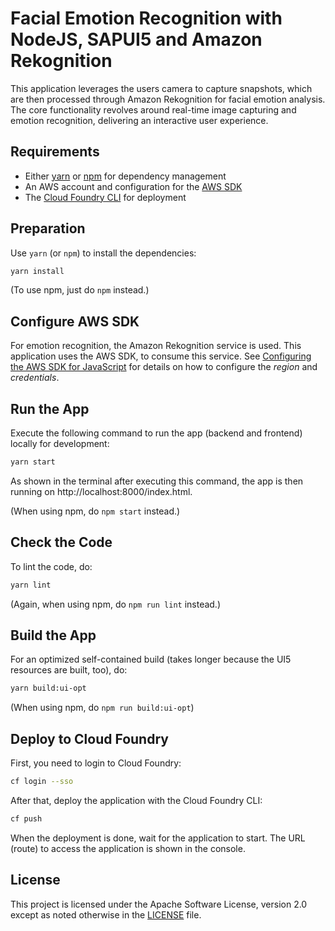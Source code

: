 # Facial Emotion Recognition with NodeJS, SAPUI5 and Amazon Rekognition

This application leverages the users camera to capture snapshots, which are then processed through Amazon Rekognition for facial emotion analysis.
The core functionality revolves around real-time image capturing and emotion recognition, delivering an interactive user experience.

## Requirements

- Either [yarn](https://yarnpkg.com/) or [npm](https://www.npmjs.com/) for dependency management
- An AWS account and configuration for the [AWS SDK](https://aws.amazon.com/sdk-for-javascript/)
- The [Cloud Foundry CLI](https://docs.cloudfoundry.org/cf-cli/install-go-cli.html) for deployment

## Preparation

Use `yarn` (or `npm`) to install the dependencies:

```sh
yarn install
```
(To use npm, just do `npm` instead.)

## Configure AWS SDK

For emotion recognition, the Amazon Rekognition service is used. This application uses the AWS SDK, to consume this service.
See [Configuring the AWS SDK for JavaScript](https://docs.aws.amazon.com/sdk-for-javascript/v2/developer-guide/configuring-the-jssdk.html) for details on how to configure the *region* and *credentials*.

## Run the App

Execute the following command to run the app (backend and frontend) locally for development:

```sh
yarn start
```

As shown in the terminal after executing this command, the app is then running on http://localhost:8000/index.html.

(When using npm, do `npm start` instead.)

## Check the Code

To lint the code, do:

```sh
yarn lint
```

(Again, when using npm, do `npm run lint` instead.)

## Build the App

For an optimized self-contained build (takes longer because the UI5 resources are built, too), do:

```sh
yarn build:ui-opt
```

(When using npm, do `npm run build:ui-opt`)

## Deploy to Cloud Foundry

First, you need to login to Cloud Foundry:

```sh
cf login --sso
```

After that, deploy the application with the Cloud Foundry CLI:
```sh
cf push
```

When the deployment is done, wait for the application to start. The URL (route) to access the application is shown in the console.

## License

This project is licensed under the Apache Software License, version 2.0 except as noted otherwise in the [LICENSE](LICENSE) file.
